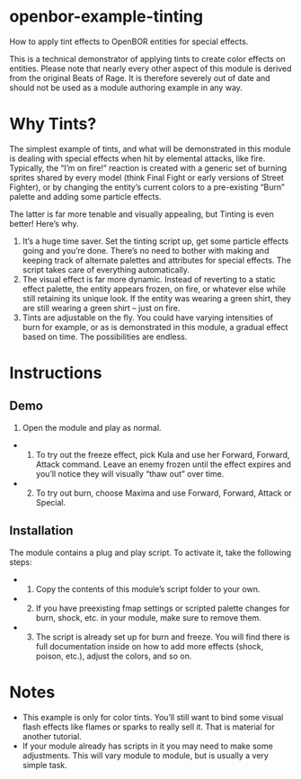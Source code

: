 # openbor-example-tinting
How to apply tint effects to OpenBOR entities for special effects.

This is a technical demonstrator of applying tints to create color effects on entities. Please note that nearly every other aspect of this module is derived from the original Beats of Rage. It is therefore severely out of date and should not be used as a module authoring example in any way.

# Why Tints?

The simplest example of tints, and what will be demonstrated in this module is dealing with special effects when hit by elemental attacks, like fire. Typically, the “I’m on fire!” reaction is created with a generic set of burning sprites shared by every model (think Final Fight or early versions of Street Fighter), or by changing the entity’s current colors to a pre-existing “Burn” palette and adding some particle effects.

The latter is far more tenable and visually appealing, but Tinting is even better! Here’s why.
1.	It’s a huge time saver. Set the tinting script up, get some particle effects going and you’re done. There’s no need to bother with making and keeping track of alternate palettes and attributes for special effects. The script takes care of everything automatically.
2.	The visual effect is far more dynamic. Instead of reverting to a static effect palette, the entity appears frozen, on fire, or whatever else while still retaining its unique look. If the entity was wearing a green shirt, they are still wearing a green shirt – just on fire.
3.	Tints are adjustable on the fly. You could have varying intensities of burn for example, or as is demonstrated in this module, a gradual effect based on time. The possibilities are endless.

# Instructions

## Demo

 1.	Open the module and play as normal.
  - 1.	To try out the freeze effect, pick Kula and use her Forward, Forward, Attack command. Leave an enemy frozen until the effect expires and you’ll notice they will visually “thaw out” over time.
  - 2.	To try out burn, choose Maxima and use Forward, Forward, Attack or Special.

## Installation 

The module contains a plug and play script. To activate it, take the following steps:
- 1.	Copy the contents of this module’s script folder to your own.
- 2.	If you have preexisting fmap settings or scripted palette changes for burn, shock, etc. in your module, make sure to remove them.
- 3.	The script is already set up for burn and freeze. You will find there is full documentation inside on how to add more effects (shock, poison, etc.), adjust the colors, and so on.

# Notes
- This example is only for color tints. You’ll still want to bind some visual flash effects like flames or sparks to really sell it. That is material for another tutorial.
- If your module already has scripts in it you may need to make some adjustments. This will vary module to module, but is usually a very simple task.


